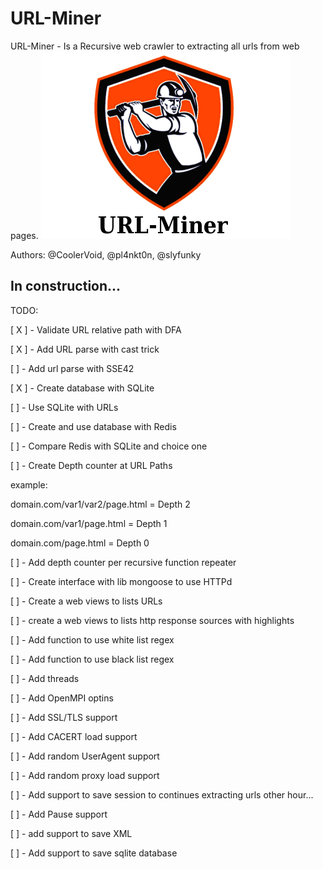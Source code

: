 URL-Miner
========

URL-Miner - Is a Recursive web crawler to extracting all urls from web pages.
![Alt text](https://github.com/CoolerVoid/urlminer/blob/master/doc/urlminer_logo.png)

Authors: @CoolerVoid, @pl4nkt0n, @slyfunky


In construction...
-------

TODO:

[ X ]  - Validate URL relative path with DFA 

[ X ]  - Add URL parse with cast trick 

[   ]  - Add url parse with SSE42 

[ X ]  - Create database with SQLite 

[   ]  - Use SQLite with URLs

[   ]  - Create and use database with Redis

[   ]  - Compare Redis with SQLite and choice one

[   ]  - Create Depth counter at URL Paths

  example:
  
  domain.com/var1/var2/page.html  = Depth 2
  
  domain.com/var1/page.html = Depth 1
  
  domain.com/page.html = Depth 0
  
[  ]  - Add depth counter per recursive function repeater

[  ]  - Create interface with lib mongoose to use HTTPd

[  ]  - Create a web views to lists URLs

[  ]  - create a web views to lists http response sources with highlights

[  ]  - Add function to use white list regex

[  ]  - Add function to use black list regex

[  ]  - Add threads

[  ]  - Add OpenMPI optins

[  ]  - Add SSL/TLS support

[  ]  - Add CACERT load support

[  ]  - Add random UserAgent support

[  ]  - Add random proxy load support

[  ]  - Add support to save session to continues extracting urls other hour...

[  ]  - Add Pause support

[  ]  - add support to save XML

[  ]  - Add support to save sqlite database

